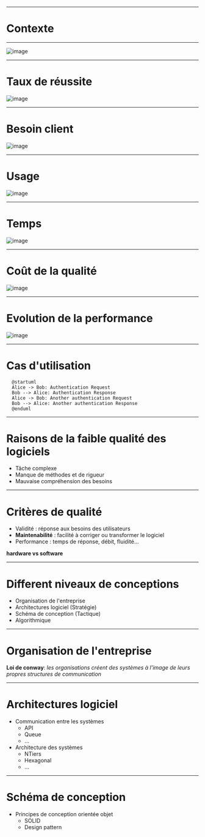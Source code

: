 
---

# Contexte
---

 ![image](./S1/src/assets/everything-is-fine-itsfine.gif)

---
# Taux de réussite

![image](./S1/src/assets/chaosreport.png)

---

  # Besoin client
 ![image](./S1/src/assets/gestion_projet_balancoire.jpg)

---

# Usage
![image](./S1/src/assets/fonctionnalités.png)

---
 # Temps
![image](./S1/src/assets/NOTime.jfif)

---
 # Coût de la qualité
 ![image](./S1/src/assets/CostOfDefect.webp)

---
  # Evolution de la performance
 ![image](./S1/src/assets/ProductivityByRelease.webp)

---
 # Cas d'utilisation
```plantuml
  @startuml
  Alice -> Bob: Authentication Request
  Bob --> Alice: Authentication Response
  Alice -> Bob: Another authentication Request
  Bob --> Alice: Another authentication Response
  @enduml
```
---

 # Raisons de la faible qualité des logiciels
* Tâche complexe
* Manque de méthodes et de rigueur
* Mauvaise compréhension des besoins

---
 # Critères de qualité
* Validité : réponse aux besoins des utilisateurs
* **Maintenabilité** : facilité à corriger ou transformer le logiciel
* Performance : temps de réponse, débit, fluidité...

**hardware vs software**

---
# Different niveaux de conceptions

* Organisation de l'entreprise
* Architectures logiciel (Stratégie)
* Schéma de conception (Tactique)
* Algorithmique

---
 # Organisation de l'entreprise

**Loi de conway**:
 _les organisations créent des systèmes à l’image de leurs propres structures de communication_

---
 # Architectures logiciel

* Communication entre les systèmes
    * API
    * Queue
    * ...
* Architecture des systèmes
    * NTiers
    * Hexagonal
    * ...

---
# Schéma de conception

 * Principes de conception orientée objet
    * SOLID
    * Design pattern

